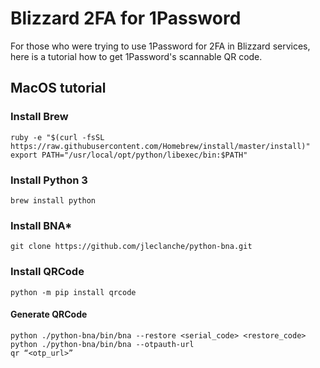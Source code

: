 # Blizzard 2FA for 1Password
For those who were trying to use 1Password for 2FA in Blizzard services, here is a tutorial how to get 1Password's scannable QR code.

## MacOS tutorial

### Install Brew
```
ruby -e "$(curl -fsSL https://raw.githubusercontent.com/Homebrew/install/master/install)"
export PATH="/usr/local/opt/python/libexec/bin:$PATH"
```

### Install Python 3
```
brew install python
```

### Install BNA*
```
git clone https://github.com/jleclanche/python-bna.git
```

### Install QRCode
```
python -m pip install qrcode
```

#### Generate QRCode
```
python ./python-bna/bin/bna --restore <serial_code> <restore_code>
python ./python-bna/bin/bna --otpauth-url
qr “<otp_url>”
```
